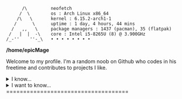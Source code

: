 ```
      /\         neofetch
     /  \        os : Arch Linux x86_64
    /\   \       kernel : 6.15.2-arch1-1
   /      \      uptime : 1 day, 4 hours, 44 mins
  /   ,,   \     package managers : 1437 (pacman), 35 (flatpak)
 /   |  |  -\    core : Intel i5-8265U (8) @ 3.900GHz
/_-''    ''-_\   • • • • • • • •
```
**/home/epicMage**

Welcome to my profile. I'm a random noob on Github who codes in his freetime and contributes to projects I like.

<details>

<summary>I know...</summary>

* Lua & Luau (Don't worry, I'm not a toxic dev ;) ☑

* A little bit of Python (which is bloat) ☑

* A little bit of Java also (which is **also** bloat) ☑

* Shell script ☑

* Php ☑
</details>

<details>

<summary>I want to know...</summary>

* I don't care that much about Rust anymore. ☒

* Perl ☒

* SQL ☒

* Regex ☒

* JavaScript/Typescript ☒

* C/C++ ☒
</details>
====================================
